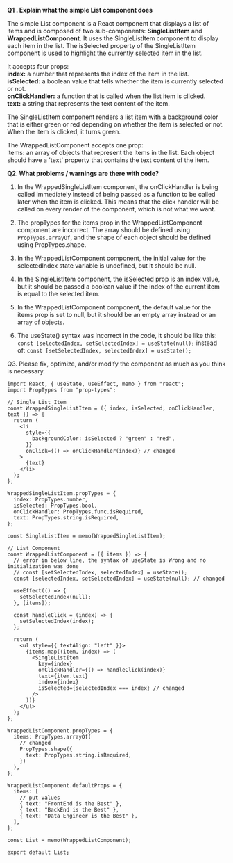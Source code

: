 **Q1 . Explain what the simple List component does**

The simple List component is a React component that displays a list of items and is composed of two sub-components: **SingleListItem** and **WrappedListComponent**. It uses the SingleListItem component to display each item in the list. The isSelected property of the SingleListItem component is used to highlight the currently selected item in the list.

It accepts four props:  
**index:**  a number that represents the index of the item in the list.  
**isSelected:** a boolean value that tells whether the item is currently selected or not.  
**onClickHandler:** a function that is called when the list item is clicked.  
**text:** a string that represents the text content of the item.

The SingleListItem component renders a list item with a background color that is either green or red depending on whether the item is selected or not. When the item is clicked, it turns green.

The WrappedListComponent accepts one prop:  
items: an array of objects that represent the items in the list. Each object should have a 'text' property that contains the text content of the item.


**Q2. What problems / warnings are there with code?**
1. In the WrappedSingleListItem component, the onClickHandler is being called immediately instead of being passed as a function to be called later when the item is clicked. This means that the click handler will be called on every render of the component, which is not what we want.
    
2.  The propTypes for the items prop in the WrappedListComponent component are incorrect. The array should be defined using `PropTypes.arrayOf`, and the shape of each object should be defined using PropTypes.shape.
    
3.  In the WrappedListComponent component, the initial value for the selectedIndex state variable is undefined, but it should be null.
    
4.  In the SingleListItem component, the isSelected prop is an index value, but it should be passed a boolean value if the index of the current item is equal to the selected item.
    
5.  In the WrappedListComponent component, the default value for the items prop is set to null, but it should be an empty array instead or an array of objects.
    
6.  The useState() syntax was incorrect in the code, it should be like this:  `const [selectedIndex, setSelectedIndex] = useState(null);` instead of:  `const [setSelectedIndex, selectedIndex] = useState();`
    

Q3. Please fix, optimize, and/or modify the component as much as you think is necessary.

```
import React, { useState, useEffect, memo } from "react";
import PropTypes from "prop-types";

// Single List Item
const WrappedSingleListItem = ({ index, isSelected, onClickHandler, text }) => {
  return (
    <li
      style={{
        backgroundColor: isSelected ? "green" : "red",
      }}
      onClick={() => onClickHandler(index)} // changed
    >
      {text}
    </li>
  );
};

WrappedSingleListItem.propTypes = {
  index: PropTypes.number,
  isSelected: PropTypes.bool,
  onClickHandler: PropTypes.func.isRequired,
  text: PropTypes.string.isRequired,
};

const SingleListItem = memo(WrappedSingleListItem);

// List Component
const WrappedListComponent = ({ items }) => {
  // error in below line, the syntax of useState is Wrong and no initialization was done
  // const [setSelectedIndex, selectedIndex] = useState();
  const [selectedIndex, setSelectedIndex] = useState(null); // changed

  useEffect(() => {
    setSelectedIndex(null);
  }, [items]);

  const handleClick = (index) => {
    setSelectedIndex(index);
  };

  return (
    <ul style={{ textAlign: "left" }}>
      {items.map((item, index) => (
        <SingleListItem
          key={index}
          onClickHandler={() => handleClick(index)}
          text={item.text}
          index={index}
          isSelected={selectedIndex === index} // changed
        />
      ))}
    </ul>
  );
};

WrappedListComponent.propTypes = {
  items: PropTypes.arrayOf(
    // changed
    PropTypes.shape({
      text: PropTypes.string.isRequired,
    })
  ),
};

WrappedListComponent.defaultProps = {
  items: [
    // put values
    { text: "FrontEnd is the Best" },
    { text: "BackEnd is the Best" },
    { text: "Data Engineer is the Best" },
  ],
};

const List = memo(WrappedListComponent);

export default List;
```